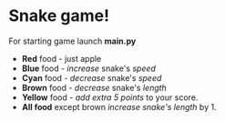 # Snake game!

For starting game launch <b>main.py</b>

* **Red** food - just apple
* **Blue** food - _increase_ snake's _speed_
* **Cyan** food - _decrease_ snake's _speed_
* **Brown** food - _decrease_ snake's _length_
* **Yellow** food - _add extra 5 points_ to your score.
* **All food** except brown _increase snake's length_ by 1.

